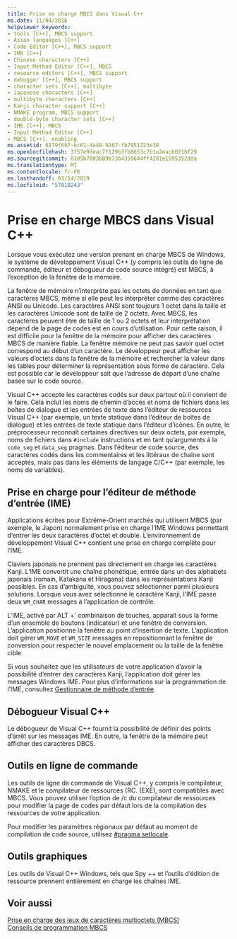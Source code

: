 ```yaml
---
title: Prise en charge MBCS dans Visual C++
ms.date: 11/04/2016
helpviewer_keywords:
- tools [C++], MBCS support
- Asian languages [C++]
- Code Editor [C++], MBCS support
- IME [C++]
- Chinese characters [C++]
- Input Method Editor [C++], MBCS
- resource editors [C++], MBCS support
- debugger [C++], MBCS support
- character sets [C++], multibyte
- Japanese characters [C++]
- multibyte characters [C++]
- Kanji character support [C++]
- NMAKE program, MBCS support
- double-byte character sets [C++]
- IME [C++], MBCS
- Input Method Editor [C++]
- MBCS [C++], enabling
ms.assetid: 6179f6b7-bc61-4a48-9267-fb7951223e38
ms.openlocfilehash: 3f57e9feac7f129b3fb8653c7b1a2eacb021bf29
ms.sourcegitcommit: 8105b7003b89b73b4359644ff4281e1595352dda
ms.translationtype: MT
ms.contentlocale: fr-FR
ms.lasthandoff: 03/14/2019
ms.locfileid: "57818243"
---
```

# <a name="mbcs-support-in-visual-c"></a>Prise en charge MBCS dans Visual C++

Lorsque vous exécutez une version prenant en charge MBCS de Windows, le système de développement Visual C++ (y compris les outils de ligne de commande, éditeur et débogueur de code source intégré) est MBCS, à l’exception de la fenêtre de la mémoire.

La fenêtre de mémoire n’interprète pas les octets de données en tant que caractères MBCS, même si elle peut les interpréter comme des caractères ANSI ou Unicode. Les caractères ANSI sont toujours 1 octet dans la taille et les caractères Unicode sont de taille de 2 octets. Avec MBCS, les caractères peuvent être de taille de 1 ou 2 octets et leur interprétation dépend de la page de codes est en cours d’utilisation. Pour cette raison, il est difficile pour la fenêtre de la mémoire pour afficher des caractères MBCS de manière fiable. La fenêtre mémoire ne peut pas savoir quel octet correspond au début d’un caractère. Le développeur peut afficher les valeurs d’octets dans la fenêtre de la mémoire et rechercher la valeur dans les tables pour déterminer la représentation sous forme de caractère. Cela est possible car le développeur sait que l’adresse de départ d’une chaîne basée sur le code source.

Visual C++ accepte les caractères codés sur deux partout où il convient de le faire. Cela inclut les noms de chemin d’accès et noms de fichiers dans les boîtes de dialogue et les entrées de texte dans l’éditeur de ressources Visual C++ (par exemple, un texte statique dans l’éditeur de boîtes de dialogue) et les entrées de texte statique dans l’éditeur d’icônes. En outre, le préprocesseur reconnaît certaines directives sur deux octets, par exemple, noms de fichiers dans `#include` instructions et en tant qu’arguments à la `code_seg` et `data_seg` pragmas. Dans l’éditeur de code source, des caractères codés dans les commentaires et les littéraux de chaîne sont acceptés, mais pas dans les éléments de langage C/C++ (par exemple, les noms de variables).

##  <a name="_core_support_for_the_input_method_editor_.28.ime.29"></a> Prise en charge pour l’éditeur de méthode d’entrée (IME)

Applications écrites pour Extrême-Orient marchés qui utilisent MBCS (par exemple, le Japon) normalement prise en charge l’IME Windows permettant d’entrer les deux caractères d’octet et double. L’environnement de développement Visual C++ contient une prise en charge complète pour l’IME.

Claviers japonais ne prennent pas directement en charge les caractères Kanji. L’IME convertit une chaîne phonétique, entrée dans un des alphabets japonais (romain, Katakana et Hiragana) dans les représentations Kanji possibles. En cas d’ambiguïté, vous pouvez sélectionner parmi plusieurs solutions. Lorsque vous avez sélectionné le caractère Kanji, l’IME passe deux `WM_CHAR` messages à l’application de contrôle.

L’IME, activé par ALT +\` combinaison de touches, apparaît sous la forme d’un ensemble de boutons (indicateur) et une fenêtre de conversion. L’application positionne la fenêtre au point d’insertion de texte. L’application doit gérer `WM_MOVE` et `WM_SIZE` messages en repositionnant la fenêtre de conversion pour respecter le nouvel emplacement ou la taille de la fenêtre cible.

Si vous souhaitez que les utilisateurs de votre application d’avoir la possibilité d’entrer des caractères Kanji, l’application doit gérer les messages Windows IME. Pour plus d’informations sur la programmation de l’IME, consultez [Gestionnaire de méthode d’entrée](/windows/desktop/intl/input-method-manager).

## <a name="visual-c-debugger"></a>Débogueur Visual C++

Le débogueur de Visual C++ fournit la possibilité de définir des points d’arrêt sur les messages IME. En outre, la fenêtre de la mémoire peut afficher des caractères DBCS.

## <a name="command-line-tools"></a>Outils en ligne de commande

Les outils de ligne de commande de Visual C++, y compris le compilateur, NMAKE et le compilateur de ressources (RC. (EXE), sont compatibles avec MBCS. Vous pouvez utiliser l’option de /c du compilateur de ressources pour modifier la page de codes par défaut lors de la compilation des ressources de votre application.

Pour modifier les paramètres régionaux par défaut au moment de compilation de code source, utilisez [#pragma setlocale](../preprocessor/setlocale.md).

## <a name="graphical-tools"></a>Outils graphiques

Les outils de Visual C++ Windows, tels que Spy ++ et l’outils d’édition de ressource prennent entièrement en charge les chaînes IME.

## <a name="see-also"></a>Voir aussi

[Prise en charge des jeux de caractères multioctets (MBCS)](../text/support-for-multibyte-character-sets-mbcss.md)<br/>
[Conseils de programmation MBCS](../text/mbcs-programming-tips.md)
